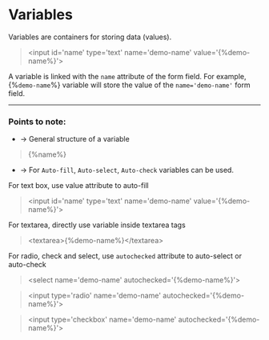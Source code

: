 # Variables

Variables are containers for storing data (values).

> &lt;input id='name' type='text' name='demo-name' value='{&#37;demo-name&#37;}'&gt;

A variable is linked with the `name` attribute of the form field. For example, {&#37;`demo-name`&#37;} variable will store the value of the `name='demo-name'` form field.
___

### Points to note:
- &rarr; General structure of a variable

> {&#37;name&#37;}

- &rarr; For `Auto-fill`, `Auto-select`, `Auto-check` variables can be used.

For text box, use value attribute to auto-fill

> &lt;input id='name' type='text' name='demo-name' value='{&#37;demo-name&#37;}'&gt;

For textarea, directly use variable inside textarea tags

> &lt;textarea&gt;{&#37;demo-name&#37;}&lt;/textarea&gt;

For radio, check and select, use `autochecked` attribute to auto-select or auto-check

> &lt;select name='demo-name'  autochecked='{&#37;demo-name&#37;}'&gt;

> &lt;input type='radio' name='demo-name' autochecked='{&#37;demo-name&#37;}'&gt;

> &lt;input type='checkbox' name='demo-name' autochecked='{&#37;demo-name&#37;}'&gt;

